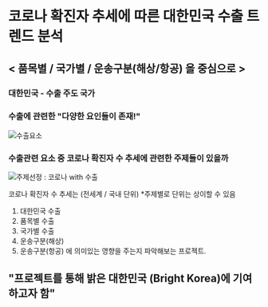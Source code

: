 # 코로나 확진자 추세에 따른 대한민국 수출 트렌드 분석
## < 품목별 / 국가별 / 운송구분(해상/항공) 을 중심으로 >

### 대한민국 - 수출 주도 국가

### 수출에 관련한 "다양한 요인들이 존재!"
![수출요소]([https://github.com/dykim04/Korea-Trade-Analysis/blob/main/%EA%B0%9C%EC%9A%941.PNG](https://github.com/dykim04/Korea-Trade-Analysis/blob/main/img/%EA%B0%9C%EC%9A%941.PNG))

### 수출관련 요소 중 코로나 확진자 수 추세에 관련한 주제들이 있을까
![주제선정 : 코로나 with 수출]([https://github.com/dykim04/Korea-Trade-Analysis/blob/main/%EA%B0%9C%EC%9A%942.PNG](https://github.com/dykim04/Korea-Trade-Analysis/blob/main/img/%EA%B0%9C%EC%9A%942.PNG))

코로나 확진자 수 추세는 (전세계 / 국내 단위) *주제별로 단위는 상이할 수 있음
1. 대한민국 수출
2. 품목별 수출
3. 국가별 수출
4. 운송구분(해상)
5. 운송구분(항공)
에 의미있는 영향을 주는지 파악해보는 프로젝트.

## "프로젝트를 통해 밝은 대한민국 (Bright Korea)에 기여하고자 함"
